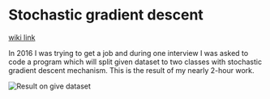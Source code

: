 # Stochastic gradient descent
[wiki link](https://en.wikipedia.org/wiki/Stochastic_gradient_descent)

In 2016 I was trying to get a job and during one interview I was asked to code a program which will split given dataset to two classes with stochastic gradient descent mechanism. This is the result of my nearly 2-hour work.

![Result on give dataset](https://github.com/OBorovec/StochasticGradientDescent/blob/master/doc/imgs/result.png)
